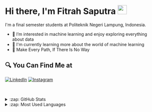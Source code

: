 #  Hi there, I'm Fitrah Saputra <img src="https://github.com/TheDudeThatCode/TheDudeThatCode/blob/master/Assets/Hi.gif" width="30px">

I'm a final semester students at Politeknik Negeri Lampung, Indonesia. 

- 👀 I’m interested in machine learning and enjoy exploring everything about data
- 🔭 I'm currently learning more about the world of machine learning
- 🌱 Make Every Path, If There Is No Way

<!-- ## ⚙ Latest Projects
|  | |
| ----------- | ----------- |
|[Credit Risk Analysis](https://github.com/rfajri27/credit_risk_analysis)|[Rock-Paper-Scissors Classifier](https://github.com/rfajri27/rock_paper_scissors)(ongoing)|
|[Recommender System](https://github.com/rfajri27/recommender_system)|[Face Mask Detection](https://github.com/rfajri27/face_mask_detection)(ongoin)|
|[Customer Churn Prediction](https://github.com/rfajri27/customer_churn)||
|[Customer Segmentation](https://github.com/rfajri27/customer_segmentation)| | -->


## 🔍 You Can Find Me at
<p>
  <a href="https://www.linkedin.com/in/fitrah-saputra-2b0a8a238/" target="_blank"><img alt="LinkedIn" src="https://img.shields.io/badge/linkedin-%230077B5.svg?&style=for-the-badge&logo=linkedin&logoColor=white" /></a>  
  <a href="https://www.instagram.com/fitrahaja._/" target="_blank"><img alt="Instagram" src="https://img.shields.io/badge/instagram-%23E4405F.svg?&style=for-the-badge&logo=instagram&logoColor=white" /></a>  
</p>

<br />
<br />

<details>
  <summary>:zap: GitHub Stats</summary>

  <img align="left" alt="Fitrah's GitHub Stats" src="https://github-readme-stats.vercel.app/api?username=fitrahsaputra&show_icons=true&theme=calm" />

</details>


<details>
  <summary>:zap: Most Used Languages</summary>

  <img align="left" alt="Fitrah's GitHub Top Languages" src="https://github-readme-stats.vercel.app/api/top-langs/?username=fitrahsaputra&show_icons=true&theme=calm" />

</details>

<!---
fitrahsaputra/fitrahsaputra is a ✨ special ✨ repository because its `README.md` (this file) appears on your GitHub profile.
You can click the Preview link to take a look at your changes.
--->
